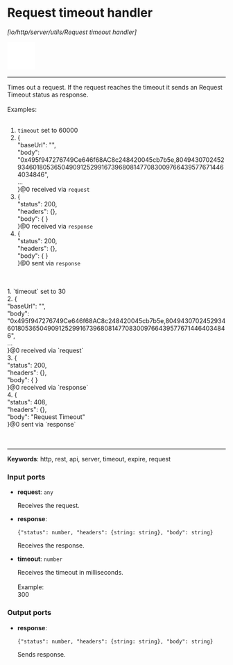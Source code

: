 # Request timeout handler

_[io/http/server/utils/Request timeout handler]_

![icon](</assets/icons/5e431e82-f53c-441f-8721-f5b6e0257a4d.png>)

---

Times out a request. If the request reaches the timeout it sends an Request Timeout status as response. <br>
<br>
Examples:<br>
<br>
1. `timeout` set to 60000<br>
2. {<br>
  "baseUrl": "",<br>
  "body": "0x495f947276749Ce646f68AC8c248420045cb7b5e,80494307024529346018053650490912529916739680814770830097664395776714464034846",<br>
...<br>
}@0 received via `request`<br>
3. {<br>
  "status": 200,<br>
  "headers": {},<br>
  "body": { }<br>
}@0 received via `response`<br>
4. {<br>
  "status": 200,<br>
  "headers": {},<br>
  "body": { }<br>
}@0 sent via `response`<br>
<br>
<br>
1. `timeout` set to 30<br>
2. {<br>
  "baseUrl": "",<br>
  "body": "0x495f947276749Ce646f68AC8c248420045cb7b5e,80494307024529346018053650490912529916739680814770830097664395776714464034846",<br>
...<br>
}@0 received via `request`<br>
3. {<br>
  "status": 200,<br>
  "headers": {},<br>
  "body": { }<br>
}@0 received via `response`<br>
4. {<br>
  "status": 408,<br>
  "headers": {},<br>
  "body": "Request Timeout"<br>
}@0 sent via `response`<br>
<br>
<br>

---

__Keywords__: http, rest, api, server, timeout, expire, request

### Input ports

* __request__: ` any `

    Receives the request.<br>


* __response__: 
    ```
    {"status": number, "headers": {string: string}, "body": string}
    ```

    Receives the response.<br>


* __timeout__: ` number `

    Receives the timeout in milliseconds.<br>
    <br>
    Example: <br>
    300<br>

### Output ports

* __response__: 
    ```
    {"status": number, "headers": {string: string}, "body": string}
    ```

    Sends response.<br>

